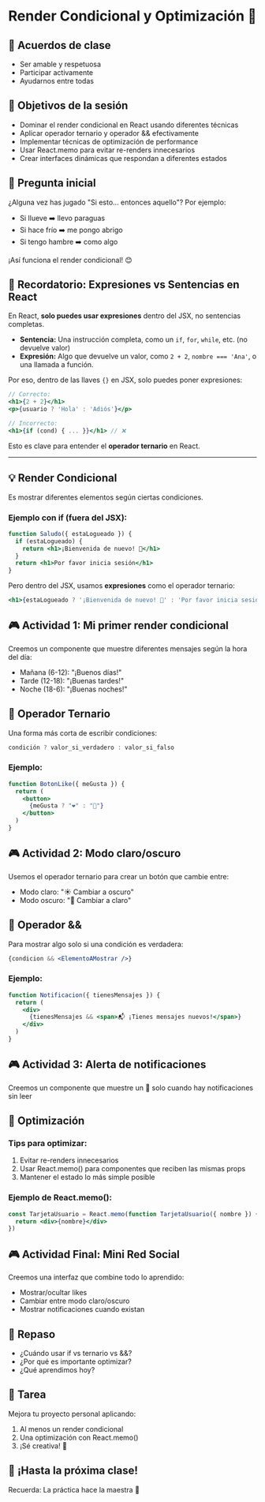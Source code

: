 # Render Condicional y Optimización 🚀

## 🤝 Acuerdos de clase
- Ser amable y respetuosa
- Participar activamente
- Ayudarnos entre todas

## 🎯 Objetivos de la sesión
- Dominar el render condicional en React usando diferentes técnicas
- Aplicar operador ternario y operador && efectivamente
- Implementar técnicas de optimización de performance
- Usar React.memo para evitar re-renders innecesarios
- Crear interfaces dinámicas que respondan a diferentes estados

## 🎯 Pregunta inicial
¿Alguna vez has jugado "Si esto... entonces aquello"? Por ejemplo:
- Si llueve ➡️ llevo paraguas
- Si hace frío ➡️ me pongo abrigo
- Si tengo hambre ➡️ como algo

¡Así funciona el render condicional! 😊


## 🧠 Recordatorio: Expresiones vs Sentencias en React

En React, **solo puedes usar expresiones** dentro del JSX, no sentencias completas.

- **Sentencia:** Una instrucción completa, como un `if`, `for`, `while`, etc. (no devuelve valor)
- **Expresión:** Algo que devuelve un valor, como `2 + 2`, `nombre === 'Ana'`, o una llamada a función.

Por eso, dentro de las llaves `{}` en JSX, solo puedes poner expresiones:
```jsx
// Correcto:
<h1>{2 + 2}</h1>
<p>{usuario ? 'Hola' : 'Adiós'}</p>

// Incorrecto:
<h1>{if (cond) { ... }}</h1> // ❌
```

Esto es clave para entender el **operador ternario** en React.

---

## 💡 Render Condicional
Es mostrar diferentes elementos según ciertas condiciones.

### Ejemplo con if (fuera del JSX):
```jsx
function Saludo({ estaLogueado }) {
  if (estaLogueado) {
    return <h1>¡Bienvenida de nuevo! 👋</h1>
  }
  return <h1>Por favor inicia sesión</h1>
}
```

Pero dentro del JSX, usamos **expresiones** como el operador ternario:
```jsx
<h1>{estaLogueado ? '¡Bienvenida de nuevo! 👋' : 'Por favor inicia sesión'}</h1>
```

## 🎮 Actividad 1: Mi primer render condicional
Creemos un componente que muestre diferentes mensajes según la hora del día:
- Mañana (6-12): "¡Buenos días!"
- Tarde (12-18): "¡Buenas tardes!"
- Noche (18-6): "¡Buenas noches!"

## 🎯 Operador Ternario
Una forma más corta de escribir condiciones:
```jsx
condición ? valor_si_verdadero : valor_si_falso
```

### Ejemplo:
```jsx
function BotonLike({ meGusta }) {
  return (
    <button>
      {meGusta ? "❤️" : "🤍"}
    </button>
  )
}
```

## 🎮 Actividad 2: Modo claro/oscuro
Usemos el operador ternario para crear un botón que cambie entre:
- Modo claro: "☀️ Cambiar a oscuro"
- Modo oscuro: "🌙 Cambiar a claro"

## 🌟 Operador &&
Para mostrar algo solo si una condición es verdadera:
```jsx
{condicion && <ElementoAMostrar />}
```

### Ejemplo:
```jsx
function Notificacion({ tienesMensajes }) {
  return (
    <div>
      {tienesMensajes && <span>📬 ¡Tienes mensajes nuevos!</span>}
    </div>
  )
}
```

## 🎮 Actividad 3: Alerta de notificaciones
Creemos un componente que muestre un 🔔 solo cuando hay notificaciones sin leer

## 🚀 Optimización

### Tips para optimizar:
1. Evitar re-renders innecesarios
2. Usar React.memo() para componentes que reciben las mismas props
3. Mantener el estado lo más simple posible

### Ejemplo de React.memo():
```jsx
const TarjetaUsuario = React.memo(function TarjetaUsuario({ nombre }) {
  return <div>{nombre}</div>
})
```

## 🎮 Actividad Final: Mini Red Social
Creemos una interfaz que combine todo lo aprendido:
- Mostrar/ocultar likes
- Cambiar entre modo claro/oscuro
- Mostrar notificaciones cuando existan

## 🌈 Repaso
- ¿Cuándo usar if vs ternario vs &&?
- ¿Por qué es importante optimizar?
- ¿Qué aprendimos hoy?

## 🏡 Tarea
Mejora tu proyecto personal aplicando:
1. Al menos un render condicional
2. Una optimización con React.memo()
3. ¡Sé creativa! 🎨

## 👋 ¡Hasta la próxima clase!
Recuerda: La práctica hace la maestra 💪
